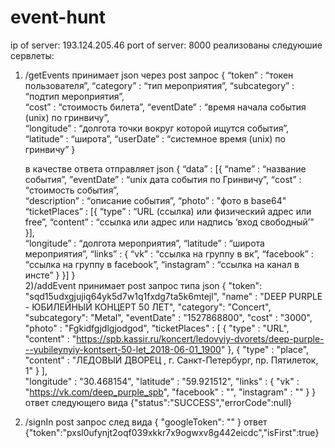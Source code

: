 # event-hunt
ip of server: 193.124.205.46
port of server: 8000
реализованы следуюшие сервлеты:<br>
1) /getEvents 
  принимает json через post запрос 
  { 
    “token” : “токен пользователя”, 
    “category” : “тип мероприятия”, 
    “subcategory” : “подтип мероприятия”,  
    “cost” : “стоимость   билета”, 
    “eventDate” : “время начала события (unix) по гринвичу”, \
    “longitude” : “долгота точки вокруг которой ищутся события”, 
    “latitude” : “широта”, 
    “userDate” : “системное время (unix) по гринвичу” 
   }
   
   в качестве ответа отправляет json
   { 
    “data” : [{ 
        “name” : “название события”, 
        ”eventDate” : “unix дата события по Гринвичу”, 
        “cost” : “стоимость события”,  
        “description” : “описание события”, 
        “photo” : "фото в base64"
        “ticketPlaces” : [{ 
          “type” : “URL (ссылка) или физический адрес или free”, 
          “content” : “ссылка или адрес или надпись ‘вход свободный’” 
        }],  
        “longitude” : “долгота мероприятия”, 
        “latitude” : “широта мероприятия”, 
        “links” : {
          “vk” : “ссылка на группу в вк”, 
          “facebook” : “ссылка на группу в facebook”, 
          “instagram” : “ссылка на канал в инсте”
          }
      }] 
    } <br>
2)/addEvent
  принимает post запрос типа json 
  {
	"token": "sqd15udxgjujiq64yk5d7w1q1fxdg7ta5k6mtejl",
	"name" : "DEEP PURPLE - ЮБИЛЕЙНЫЙ КОНЦЕРТ 50 ЛЕТ", 
	"category": "Concert",
	"subcategory": "Metal",
	"eventDate" : "1527868800", 
	"cost" : "3000",  
	"photo" : "Fgkidfgjdlgjodgod", 
	"ticketPlaces" : [
		{ 
			"type" : "URL", 
			"content" : "https://spb.kassir.ru/koncert/ledovyiy-dvorets/deep-purple---yubileynyiy-kontsert-50-let_2018-06-01_1900" 
		}, { 
			"type" : "place", 
			"content" : "ЛЕДОВЫЙ ДВОРЕЦ , г. Санкт-Петербург, пр. Пятилеток, 1" 
		}
	],  
	"longitude" : "30.468154", 
	"latitude" : "59.921512", 
	"links" : {
		"vk" : "https://vk.com/deep_purple_spb", 
		"facebook" : "", 
		"instagram" : ""
	}
}
ответ следующего вида
{"status":"SUCCESS","errorCode":null}<br>
3) /signIn
  post запрос след вида
  {
      "googleToken": ""
  }
  ответ
  {"token":"pxsl0ufynjt2oqf039xkkr7x9ogwxv8g442eicdc","isFirst":true}


